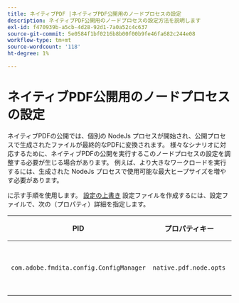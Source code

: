 ```yaml
---
title: ネイティブPDF |ネイティブPDF公開用のノードプロセスの設定
description: ネイティブPDF公開用のノードプロセスの設定方法を説明します
exl-id: f470939b-a5cb-4d28-92d1-7a0a52c4c637
source-git-commit: 5e0584f1bf0216b8b00f00b9fe46fa682c244e08
workflow-type: tm+mt
source-wordcount: '118'
ht-degree: 1%

---
```


# ネイティブPDF公開用のノードプロセスの設定

ネイティブPDFの公開では、個別の NodeJs プロセスが開始され、公開プロセスで生成されたファイルが最終的なPDFに変換されます。 様々なシナリオに対応するために、ネイティブPDFの公開を実行するこのノードプロセスの設定を調整する必要が生じる場合があります。 例えば、より大きなワークロードを実行するには、生成された NodeJs プロセスで使用可能な最大ヒープサイズを増やす必要があります。

に示す手順を使用します。 [設定の上書き](../cs-install-guide/download-install-additional-config-override.md) 設定ファイルを作成するには、設定ファイルで、次の（プロパティ）詳細を指定します。

| PID | プロパティキー | プロパティの値 |
|---|---|---|
| `com.adobe.fmdita.config.ConfigManager` | `native.pdf.node.opts` | 標準を設定する文字列値 `NODE_OPTIONS`.<BR> デフォルト値： &quot;&quot; |
